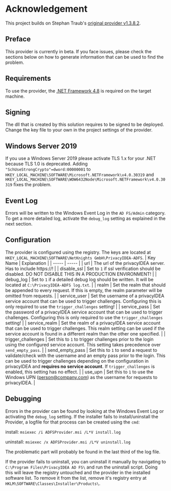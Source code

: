 # Acknowledgement
This project builds on Stephan Traub's [original provider v1.3.8.2](https://github.com/sbidy/privacyIDEA-ADFSProvider/tree/f66100713e650d134ac50fcbd3965b71ae588d47). 

## Preface
This provider is currently in beta. If you face issues, please check the sections below on how to generate information that can be used to find the problem.

## Requirements
To use the provider, the [.NET Framework 4.8](https://dotnet.microsoft.com/download/dotnet-framework/net48) is required on the target machine.

## Signing
The dll that is created by this solution requires to be signed to be deployed. Change the key file to your own in the project settings of the provider.

## Windows Server 2019
If you use a Windows Server 2019 please activate TLS 1.x for your .NET because TLS 1.0 is deprecated.
Adding `"SchUseStrongCrypto"=dword:00000001` to `HKEY_LOCAL_MACHINE\SOFTWARE\Microsoft.NETFramework\v4.0.30319`
and `HKEY_LOCAL_MACHINE\SOFTWARE\WOW6432Node\Microsoft.NETFramework\v4.0.30319` fixes the problem.

## Event Log
Errors will be written to the Windows Event Log in the `AD FS/Admin` category. To get a more detailed log, activate the `debug_log` setting as explained in the next section.

## Configuration
The provider is configured using the registry. The keys are located at `HKEY_LOCAL_MACHINE\SOFTWARE\NetKnights GmbH\PrivacyIDEA-ADFS`.
| Key Name | Explanation |
| ----- | ----- |
| url | The url of the privacyIDEA server. Has to include https://! |
| disable_ssl | Set to `1` if ssl verification should be disabled. DO NOT DISABLE THIS IN A PRODUCTION ENVIRONMENT! |
| debug_log | Set to `1` if a detailed debug log should be written. It will be located at `C:\PrivacyIDEA-ADFS log.txt`. |
| realm | Set the realm that should be appended to every request. If this is empty, the realm parameter will be omitted from requests. |
| service_user | Set the username of a privacyIDEA service account that can be used to trigger challenges. Configuring this is only required to use the `trigger_challenges` setting! |
| service_pass | Set the password of a privacyIDEA service account that can be used to trigger challenges. Configuring this is only required to use the `trigger_challenges` setting! |
| service_realm | Set the realm of a privacyIDEA service account that can be used to trigger challenges. This realm setting can be used if the service account is found in a different realm than the other one specified. |
| trigger_challenges | Set this to `1` to trigger challenges prior to the login using the configured service account. This setting takes precedence over `send_empty_pass`. |
| send_empty_pass | Set this to `1` to send a request to validate/check with the username and an empty pass prior to the login. This can be used to trigger challenges depending on the configuration in privacyIDEA and **requires no service account**. If `trigger_challenges` is enabled, this setting has no effect. |
| use_upn | Set this to `1` to use the Windows UPN (person@company.com) as the username for requests to privacyIDEA. |

## Debugging
Errors in the provider can be found by looking at the Windows Event Log or activating the `debug_log` setting.
If the installer fails to install/uninstall the Provider, a logfile for that process can be created using the `cmd`:

install:      `msiexec /i ADFSProvider.msi /L*V install.log`

uninstall:    `msiexec /x ADFSProvider.msi /L*V uninstall.log`

The problematic part will probably be found in the last third of the log file.

If the provider fails to uninstall, you can uninstall it manually by navigating to `C:\Program Files\PrivacyIDEA AD FS\` and run the uninstall script. Doing this will leave the registry untouched and the provider in the installed software list. To remove it from the list, remove it's registry entry at `HKLM\SOFTWARE\Classes\Installer\Products\`.
